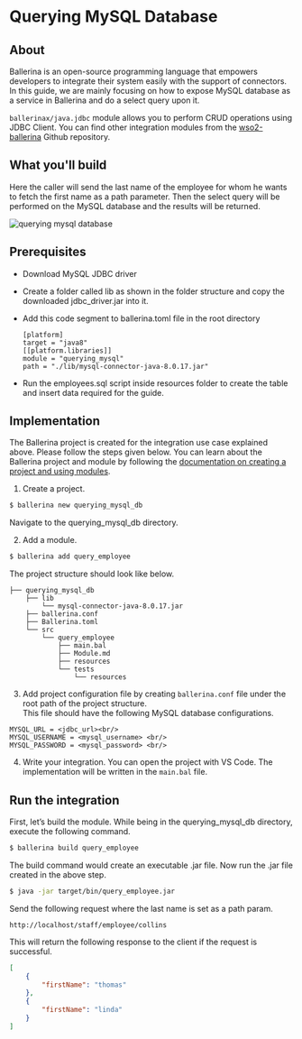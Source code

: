 # Querying MySQL Database

## About 

Ballerina is an open-source programming language that empowers developers to integrate their system easily with the support of connectors. In this guide, we are mainly focusing on how to expose MySQL database as a service in Ballerina and do a select query upon it.

`ballerinax/java.jdbc` module allows you to perform CRUD operations using JDBC Client. You can find other integration modules from the [wso2-ballerina](https://github.com/wso2-ballerina) Github repository. 

## What you'll build

Here the caller will send the last name of the employee for whom he wants to fetch the first name as a path parameter. Then the select query will be performed on the MySQL database and the results will be returned.

![querying mysql database](../../../../assets/img/querying-mysql.png)

## Prerequisites

<!-- INCLUDE_MD: ../../../../tutorial-prerequisites.md -->
* Download MySQL JDBC driver
* Create a folder called lib as shown in the folder structure and copy the downloaded jdbc_driver.jar into it.
* Add this code segment to ballerina.toml file in the root directory

  ```ballerina
  [platform]
  target = "java8"
  [[platform.libraries]]
  module = "querying_mysql"
  path = "./lib/mysql-connector-java-8.0.17.jar"
  ```
* Run the employees.sql script inside resources folder to create the table and insert data required for the guide.

<!-- INCLUDE_MD: ../../../../tutorial-get-the-code.md -->

## Implementation

The Ballerina project is created for the integration use case explained above. Please follow the steps given below. You can learn about the Ballerina project and module by following the [documentation on creating a project and using modules](../../../../develop/using-modules/).

1. Create a project.
```bash
$ ballerina new querying_mysql_db
```
Navigate to the querying_mysql_db directory.

2. Add a module.
```bash
$ ballerina add query_employee
```

The project structure should look like below.
```shell
├── querying_mysql_db
    ├── lib
        └── mysql-connector-java-8.0.17.jar
    ├── ballerina.conf    
    ├── Ballerina.toml
    └── src
        └── query_employee
            ├── main.bal
            ├── Module.md
            ├── resources
            └── tests
                └── resources
```

3. Add project configuration file by creating `ballerina.conf` file under the root path of the project structure. <br/>
This file should have the following MySQL database configurations.
```
MYSQL_URL = <jdbc_url><br/>
MYSQL_USERNAME = <mysql_username> <br/>
MYSQL_PASSWORD = <mysql_password> <br/>
```

4. Write your integration.
You can open the project with VS Code. The implementation will be written in the `main.bal` file.

<!-- INCLUDE_CODE: src/query_employee_data/main.bal -->

## Run the integration
First, let’s build the module. While being in the querying_mysql_db directory, execute the following command.

```bash
$ ballerina build query_employee
```

The build command would create an executable .jar file. Now run the .jar file created in the above step.

```bash
$ java -jar target/bin/query_employee.jar
```

Send the following request where the last name is set as a path param.
```
http://localhost/staff/employee/collins
```

This will return the following response to the client if the request is successful.
```json
[
    {
        "firstName": "thomas"
    },
    {
        "firstName": "linda"
    }
]
```
